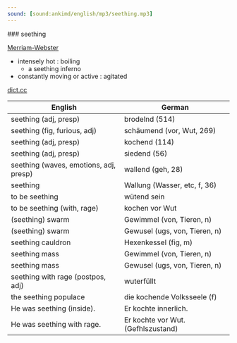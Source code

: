 ```yaml
---
sound: [sound:ankimd/english/mp3/seething.mp3]
---
```


\### seething

[Merriam-Webster](https://www.merriam-webster.com/dictionary/seething)

- intensely hot : boiling
    - a seething inferno
- constantly moving or active : agitated

[dict.cc](https://www.dict.cc/seething)

| English        | German       |
| -------------- | ------------ |
| seething (adj, presp) | brodelnd (514) |
| seething (fig, furious, adj) | schäumend (vor, Wut, 269) |
| seething (adj, presp) | kochend (114) |
| seething (adj, presp) | siedend (56) |
| seething (waves, emotions, adj, presp) | wallend (geh, 28) |
| seething | Wallung (Wasser, etc, f, 36) |
| to be seething | wütend sein |
| to be seething (with, rage) | kochen vor Wut |
| (seething) swarm | Gewimmel (von, Tieren, n) |
| (seething) swarm | Gewusel (ugs, von, Tieren, n) |
| seething cauldron | Hexenkessel (fig, m) |
| seething mass | Gewimmel (von, Tieren, n) |
| seething mass | Gewusel (ugs, von, Tieren, n) |
| seething with rage (postpos, adj) | wuterfüllt |
| the seething populace | die kochende Volksseele (f) |
| He was seething (inside). | Er kochte innerlich. |
| He was seething with rage. | Er kochte vor Wut. (Gefhlszustand) |
